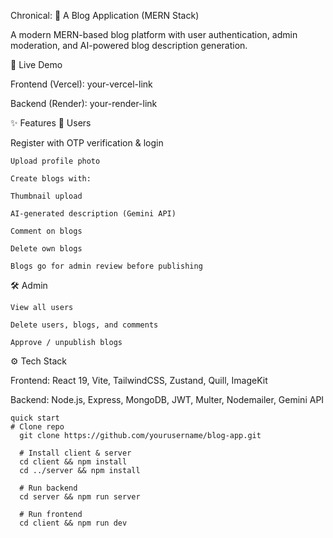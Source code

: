 Chronical: 📝 A Blog Application (MERN Stack)

A modern MERN-based blog platform with user authentication, admin moderation, and AI-powered blog description generation.

🚀 Live Demo

Frontend (Vercel): your-vercel-link

Backend (Render): your-render-link

✨ Features
👤 Users

Register with OTP verification & login

    Upload profile photo
    
    Create blogs with:
    
    Thumbnail upload
    
    AI-generated description (Gemini API)
    
    Comment on blogs
    
    Delete own blogs
    
    Blogs go for admin review before publishing

🛠️ Admin

    View all users
    
    Delete users, blogs, and comments
    
    Approve / unpublish blogs

⚙️ Tech Stack

Frontend: React 19, Vite, TailwindCSS, Zustand, Quill, ImageKit

Backend: Node.js, Express, MongoDB, JWT, Multer, Nodemailer, Gemini API


```
quick start
# Clone repo
  git clone https://github.com/yourusername/blog-app.git
  
  # Install client & server
  cd client && npm install
  cd ../server && npm install
  
  # Run backend
  cd server && npm run server
  
  # Run frontend
  cd client && npm run dev
  
  

